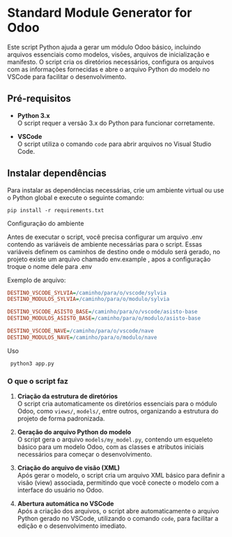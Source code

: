 # Standard Module Generator for Odoo

Este script Python ajuda a gerar um módulo Odoo básico, incluindo arquivos essenciais como modelos, visões, arquivos de inicialização e manifesto. O script cria os diretórios necessários, configura os arquivos com as informações fornecidas e abre o arquivo Python do modelo no VSCode para facilitar o desenvolvimento.

## Pré-requisitos

- **Python 3.x**  
  O script requer a versão 3.x do Python para funcionar corretamente.

- **VSCode**  
  O script utiliza o comando `code` para abrir arquivos no Visual Studio Code.

## Instalar dependências

Para instalar as dependências necessárias, crie um ambiente virtual ou use o Python global e execute o seguinte comando:

```pip install -r requirements.txt```


Configuração do ambiente

Antes de executar o script, você precisa configurar um arquivo .env contendo as variáveis de ambiente necessárias para o script. Essas variáveis definem os caminhos de destino onde o módulo será gerado, no projeto existe um arquivo chamado env.example , apos a configuração troque o nome dele para .env

Exemplo de arquivo:

```ini
DESTINO_VSCODE_SYLVIA=/caminho/para/o/vscode/sylvia
DESTINO_MODULOS_SYLVIA=/caminho/para/o/modulo/sylvia

DESTINO_VSCODE_ASISTO_BASE=/caminho/para/o/vscode/asisto-base
DESTINO_MODULOS_ASISTO_BASE=/caminho/para/o/modulo/asisto-base

DESTINO_VSCODE_NAVE=/caminho/para/o/vscode/nave
DESTINO_MODULOS_NAVE=/caminho/para/o/modulo/nave
```
Uso

``` python3 app.py```


### O que o script faz

1. **Criação da estrutura de diretórios**  
   O script cria automaticamente os diretórios essenciais para o módulo Odoo, como `views/`, `models/`, entre outros, organizando a estrutura do projeto de forma padronizada.

2. **Geração do arquivo Python do modelo**  
   O script gera o arquivo `models/my_model.py`, contendo um esqueleto básico para um modelo Odoo, com as classes e atributos iniciais necessários para começar o desenvolvimento.

3. **Criação do arquivo de visão (XML)**  
   Após gerar o modelo, o script cria um arquivo XML básico para definir a visão (view) associada, permitindo que você conecte o modelo com a interface do usuário no Odoo.

4. **Abertura automática no VSCode**  
   Após a criação dos arquivos, o script abre automaticamente o arquivo Python gerado no VSCode, utilizando o comando `code`, para facilitar a edição e o desenvolvimento imediato.
